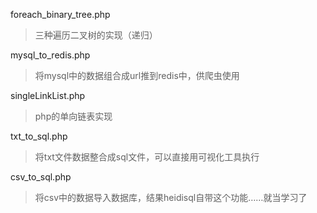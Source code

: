 foreach_binary_tree.php
>三种遍历二叉树的实现（递归）

mysql_to_redis.php
>将mysql中的数据组合成url推到redis中，供爬虫使用

singleLinkList.php
>php的单向链表实现

txt_to_sql.php
>将txt文件数据整合成sql文件，可以直接用可视化工具执行

csv_to_sql.php
>将csv中的数据导入数据库，结果heidisql自带这个功能……就当学习了